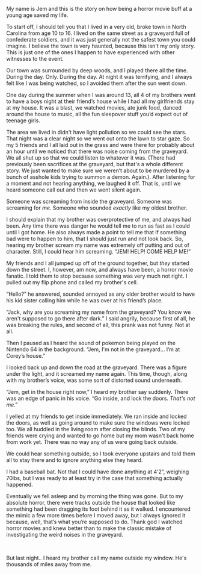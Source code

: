  

My name is Jem and this is the story on how being a horror movie buff at a young age saved my life. 

To start off, I should tell you that I lived in a very old, broke town in North Carolina from age 10 to 16. I lived on the same street as a graveyard full of confederate soldiers, and it was just generally not the safest town you could imagine. I believe the town is very haunted, because this isn't my only story. This is just one of the ones I happen to have experienced with other witnesses to the event.

Our town was surrounded by deep woods, and I played there all the time. During the day. Only. During the day. At night it was terrifying, and I always felt like I was being watched, so I avoided them after the sun went down. 

One day during the summer when I was around 13, all 4 of my brothers went to have a boys night at their friend’s house while I had all my girlfriends stay at my house. It was a blast, we watched movies, ate junk food, danced around the house to music, all the fun sleepover stuff you’d expect out of teenage girls. 

The area we lived in didn't have light pollution so we could see the stars. That night was a clear night so we went out onto the lawn to star gaze. So my 5 friends and I all laid out in the grass and were there for probably about an hour until we noticed that there was noise coming from the graveyard. We all shut up so that we could listen to whatever it was. (There had previously been sacrifices at the graveyard, but that's a whole different story. We just wanted to make sure we weren’t about to be murdered by a bunch of asshole kids trying to summon a demon. Again.). After listening for a moment and not hearing anything, we laughed it off. That is, until we heard someone call out and then we went silent again. 

Someone was screaming from inside the graveyard. Someone was screaming for *me*. Someone who sounded *exactly* like my oldest brother.

I should explain that my brother was overprotective of me, and always had been. Any time there was danger he would tell me to run as fast as I could until I got home. He also always made a point to tell me that if something bad were to happen to him, that I should just run and not look back. So, hearing my brother scream my name was extremely off putting and out of character. Still, I could hear him screaming. “JEM! HELP! COME HELP ME!” 

My friends and I all jumped up off of the ground together, but *they* started down the street. I, however, am now, and always have been, a horror movie fanatic. I told them to stop because something was very much not right. I pulled out my flip phone and called my brother's cell. 

“Hello?” he answered, sounded annoyed as any older brother would to have his kid sister calling him while he was over at his friend’s place.

“Jack, why are you screaming my name from the graveyard? You know we aren't supposed to go there after dark.” I said angrily, because first of all, he was breaking the rules, and second of all, this prank was not funny. Not at all.

Then I paused as I heard the sound of pokemon being played on the Nintendo 64 in the background. “Jem, I'm not in the graveyard… I’m at Corey’s house.” 

I looked back up and down the road at the graveyard. There was a figure under the light, and it screamed my name again. This time, though, along with my brother’s voice, was some sort of distorted sound underneath. 

“Jem, get in the house right now,” I heard my brother say suddenly. There was an edge of panic in his voice. “Go inside, and lock the doors. *That's not me*.” 

I yelled at my friends to get inside immediately. We ran inside and locked the doors, as well as going around to make sure the windows were locked too. We all huddled in the living room after closing the blinds. Two of my friends were crying and wanted to go home but my mom wasn't back home from work yet. There was no way any of us were going back outside.

We could hear something outside, so I took everyone upstairs and told them all to stay there and to ignore anything else they heard. 

I had a baseball bat. Not that I could have done anything at 4’2”, weighing 70lbs, but I was ready to at least try in the case that something actually happened. 

Eventually we fell asleep and by morning the thing was gone. But to my absolute horror, there were tracks outside the house that looked like something had been dragging its foot behind it as it walked. I encountered the mimic a few more times before I moved away, but I always ignored it because, well, that’s what you’re supposed to do. Thank god I watched horror movies and knew better than to make the classic mistake of investigating the weird noises in the graveyard. 

&#x200B;

But last night.. I heard my brother call my name outside my window. He's thousands of miles away from me.